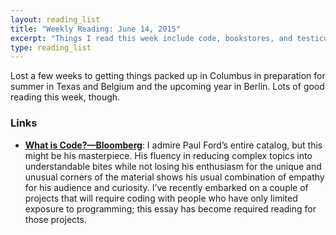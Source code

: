 ```yaml
---
layout: reading_list
title: "Weekly Reading: June 14, 2015"
excerpt: "Things I read this week include code, bookstores, and testicular saline injections."
type: reading_list
---
```


Lost a few weeks to getting things packed up in Columbus in preparation for summer in Texas and Belgium and the upcoming year in Berlin. Lots of good reading this week, though.

### Links

- [**What is Code?—Bloomberg**](http://www.bloomberg.com/graphics/2015-paul-ford-what-is-code): I admire Paul Ford’s entire catalog, but this might be his masterpiece. His fluency in reducing complex topics into understandable bites while not losing his enthusiasm for the unique and unusual corners of the material shows his usual combination of empathy for his audience and curiosity. I’ve recently embarked on a couple of projects that will require coding with people who have only limited exposure to programming; this essay has become required reading for those projects.